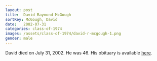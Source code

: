 ```yaml
---
layout: post
title:  David Raymond McGough
sortKey: McGough, David
date:   2002-07-31
categories: class-of-1974
images: /assets/class-of-1974/david-r-mcgough-1.png
gender: male
---
```

David died on July 31, 2002. He was 46. His obituary is available [here](https://www.legacy.com/obituaries/seattletimes/obituary.aspx?n=david-raymond-mcgough&pid=428029&fhid=2403).
